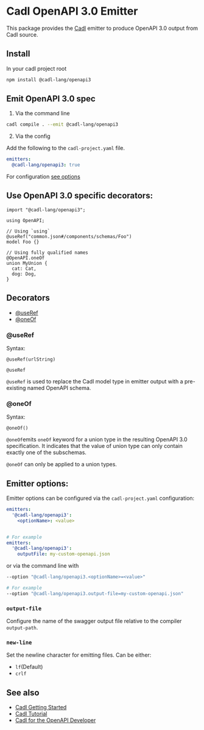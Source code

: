 # Cadl OpenAPI 3.0 Emitter

This package provides the [Cadl](https://github.com/microsoft/cadl) emitter to produce OpenAPI 3.0 output from Cadl source.

## Install

In your cadl project root

```bash
npm install @cadl-lang/openapi3
```

## Emit OpenAPI 3.0 spec

1. Via the command line

```bash
cadl compile . --emit @cadl-lang/openapi3
```

2. Via the config

Add the following to the `cadl-project.yaml` file.

```yaml
emitters:
  @cadl-lang/openapi3: true
```

For configuration [see options](#emitter-options)

## Use OpenAPI 3.0 specific decorators:

```cadl
import "@cadl-lang/openapi3";

using OpenAPI;

// Using `using`
@useRef("common.json#/components/schemas/Foo")
model Foo {}

// Using fully qualified names
@OpenAPI.oneOf
union MyUnion {
  cat: Cat,
  dog: Dog,
}
```

## Decorators

- [@useRef](#useref)
- [@oneOf](#oneof)

### @useRef

Syntax:

```
@useRef(urlString)
```

`@useRef`

`@useRef` is used to replace the Cadl model type in emitter output with a pre-existing named OpenAPI schema.

### @oneOf

Syntax:

```
@oneOf()
```

`@oneOf`emits `oneOf` keyword for a union type in the resulting OpenAPI 3.0 specification. It indicates that the value of union type can only contain exactly one of the subschemas.

`@oneOf` can only be applied to a union types.

## Emitter options:

Emitter options can be configured via the `cadl-project.yaml` configuration:

```yaml
emitters:
  '@cadl-lang/openapi3':
    <optionName>: <value>


# For example
emitters:
  '@cadl-lang/openapi3':
    outputFile: my-custom-openapi.json
```

or via the command line with

```bash
--option "@cadl-lang/openapi3.<optionName>=<value>"

# For example
--option "@cadl-lang/openapi3.output-file=my-custom-openapi.json"
```

### `output-file`

Configure the name of the swagger output file relative to the compiler `output-path`.

### `new-line`

Set the newline character for emitting files. Can be either:

- `lf`(Default)
- `crlf`

## See also

- [Cadl Getting Started](https://github.com/microsoft/cadl#getting-started)
- [Cadl Tutorial](https://github.com/microsoft/cadl/blob/main/docs/tutorial.md)
- [Cadl for the OpenAPI Developer](https://github.com/microsoft/cadl/blob/main/docs/cadl-for-openapi-dev.md)
